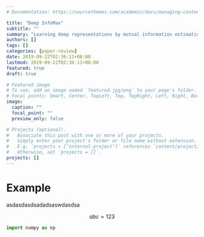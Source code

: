 ```yaml
---
# Documentation: https://sourcethemes.com/academic/docs/managing-content/

title: "Deep InfoMax"
subtitle: ""
summary: "Learning deep representations by mutual information estimation and maximization by Hjelm et. al."
authors: []
tags: []
categories: [paper-review]
date: 2019-09-22T02:36:11+08:00
lastmod: 2019-09-22T02:36:11+08:00
featured: true
draft: true

# Featured image
# To use, add an image named `featured.jpg/png` to your page's folder.
# Focal points: Smart, Center, TopLeft, Top, TopRight, Left, Right, BottomLeft, Bottom, BottomRight.
image:
  caption: ""
  focal_point: ""
  preview_only: false

# Projects (optional).
#   Associate this post with one or more of your projects.
#   Simply enter your project's folder or file name without extension.
#   E.g. `projects = ["internal-project"]` references `content/project/deep-learning/index.md`.
#   Otherwise, set `projects = []`.
projects: []
---
```


# Example
asdasdasdsadadsaswdasdsa

$$abc = 123$$

```python
import numpy as np

```